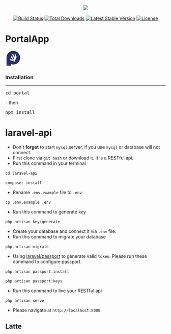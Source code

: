 <p align="center"><a href="https://laravel.com" target="_blank"><img width="150"src="https://laravel.com/laravel.png"></a></p>

<p align="center">
<a href="https://travis-ci.org/laravel/framework"><img src="https://travis-ci.org/laravel/framework.svg" alt="Build Status"></a>
<a href="https://packagist.org/packages/laravel/framework"><img src="https://poser.pugx.org/laravel/framework/d/total.svg" alt="Total Downloads"></a>
<a href="https://packagist.org/packages/laravel/framework"><img src="https://poser.pugx.org/laravel/framework/v/stable.svg" alt="Latest Stable Version"></a>
<a href="https://packagist.org/packages/laravel/framework"><img src="https://poser.pugx.org/laravel/framework/license.svg" alt="License"></a>
</p>


# PortalApp
![alt text](https://github.com/megmarcaida/PortalApp/blob/master/portal/src/assets/img/portal.png)

<h3>Installation</h3>
<hr>
<pre>cd portal</pre>
- then
<pre>npm install</pre>


# laravel-api
- Don't **forget** to start `mysql` server, if you use `mysql` or database will not connect.
- First clone via `git bash` or download it. It is a RESTful api.
- Run this command in your terminal
```
cd laravel-api
```
```
composer install
```
- Rename `.env.example` file to `.env`
```
cp .env.example .env
```
- Run this command to generate key
```
php artisan key:generate
```
- Create your database and connect it via `.env` file.
- Run this command to migrate your database
```
php artisan migrate
```
- Using [laravel/passport](https://github.com/laravel/passport) to generate valid `token`. Please run these command to configure passport.
```
php artisan passport:install
```
```
php artisan passport:keys
```

- Run this command to live your RESTful api
```
php artisan serve
```

- Please navigate at `http://localhost:8000`

## Latte

